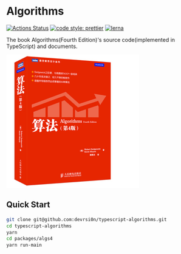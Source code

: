 # Algorithms

[![Actions Status](https://github.com/devrsi0n/Algorithms/workflows/Node%20CI/badge.svg)](https://github.com/devrsi0n/Algorithms/actions)
[![code style: prettier](https://img.shields.io/badge/code_style-prettier-ff69b4.svg?style=flat-square)](https://github.com/prettier/prettier)
[![lerna](https://img.shields.io/badge/maintained%20with-lerna-cc00ff.svg?style=flat-square)](https://lerna.js.org/)

The book Algorithms(Fourth Edition)'s source code(implemented in TypeScript) and documents.

![](./assets/cover.jpg)

## Quick Start

```sh
git clone git@github.com:devrsi0n/typescript-algorithms.git
cd typescript-algorithms
yarn
cd packages/algs4
yarn run-main
```
